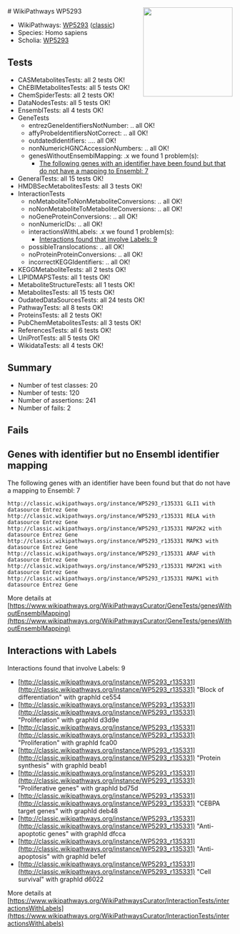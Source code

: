 <img style="float: right; width: 200px" src="https://upload.wikimedia.org/wikipedia/commons/thumb/8/83/Wplogo_with_text_500.png/640px-Wplogo_with_text_500.png" />
# WikiPathways WP5293

* WikiPathways: [WP5293](https://wikipathways.org/pathways/WP5293) ([classic](https://classic.wikipathways.org/instance/WP5293))
* Species: Homo sapiens
* Scholia: [WP5293](https://scholia.toolforge.org/wikipathways/WP5293)
## Tests
* CASMetabolitesTests: all 2 tests OK!
* ChEBIMetabolitesTests: all 5 tests OK!
* ChemSpiderTests: all 2 tests OK!
* DataNodesTests: all 5 tests OK!
* EnsemblTests: all 4 tests OK!
* GeneTests
    * entrezGeneIdentifiersNotNumber: .. all OK!
    * affyProbeIdentifiersNotCorrect: .. all OK!
    * outdatedIdentifiers: .... all OK!
    * nonNumericHGNCAccessionNumbers: .. all OK!
    * genesWithoutEnsemblMapping: .x we found 1 problem(s):
        * [The following genes with an identifier have been found but that do not have a mapping to Ensembl: 7](#40286d89)
* GeneralTests: all 15 tests OK!
* HMDBSecMetabolitesTests: all 3 tests OK!
* InteractionTests
    * noMetaboliteToNonMetaboliteConversions: .. all OK!
    * noNonMetaboliteToMetaboliteConversions: .. all OK!
    * noGeneProteinConversions: .. all OK!
    * nonNumericIDs: .. all OK!
    * interactionsWithLabels: .x we found 1 problem(s):
        * [Interactions found that involve Labels: 9](#630d2680)
    * possibleTranslocations: .. all OK!
    * noProteinProteinConversions: .. all OK!
    * incorrectKEGGIdentifiers: .. all OK!
* KEGGMetaboliteTests: all 2 tests OK!
* LIPIDMAPSTests: all 1 tests OK!
* MetaboliteStructureTests: all 1 tests OK!
* MetabolitesTests: all 15 tests OK!
* OudatedDataSourcesTests: all 24 tests OK!
* PathwayTests: all 8 tests OK!
* ProteinsTests: all 2 tests OK!
* PubChemMetabolitesTests: all 3 tests OK!
* ReferencesTests: all 6 tests OK!
* UniProtTests: all 5 tests OK!
* WikidataTests: all 4 tests OK!


## Summary

* Number of test classes: 20
* Number of tests: 120
* Number of assertions: 241
* Number of fails: 2

## Fails

<a name="40286d89" />

## Genes with identifier but no Ensembl identifier mapping

The following genes with an identifier have been found but that do not have a mapping to Ensembl: 7
```
http://classic.wikipathways.org/instance/WP5293_r135331 GLI1 with datasource Entrez Gene
http://classic.wikipathways.org/instance/WP5293_r135331 RELA with datasource Entrez Gene
http://classic.wikipathways.org/instance/WP5293_r135331 MAP2K2 with datasource Entrez Gene
http://classic.wikipathways.org/instance/WP5293_r135331 MAPK3 with datasource Entrez Gene
http://classic.wikipathways.org/instance/WP5293_r135331 ARAF with datasource Entrez Gene
http://classic.wikipathways.org/instance/WP5293_r135331 MAP2K1 with datasource Entrez Gene
http://classic.wikipathways.org/instance/WP5293_r135331 MAPK1 with datasource Entrez Gene
```

More details at [https://www.wikipathways.org/WikiPathwaysCurator/GeneTests/genesWithoutEnsemblMapping](https://www.wikipathways.org/WikiPathwaysCurator/GeneTests/genesWithoutEnsemblMapping)

<a name="630d2680" />

## Interactions with Labels

Interactions found that involve Labels: 9

* [http://classic.wikipathways.org/instance/WP5293_r135331](http://classic.wikipathways.org/instance/WP5293_r135331) "Block of differentiation" with graphId ce554
* [http://classic.wikipathways.org/instance/WP5293_r135331](http://classic.wikipathways.org/instance/WP5293_r135331) "Proliferation" with graphId d3d9e
* [http://classic.wikipathways.org/instance/WP5293_r135331](http://classic.wikipathways.org/instance/WP5293_r135331) "Proliferation" with graphId fca00
* [http://classic.wikipathways.org/instance/WP5293_r135331](http://classic.wikipathways.org/instance/WP5293_r135331) "Protein synthesis" with graphId beab1
* [http://classic.wikipathways.org/instance/WP5293_r135331](http://classic.wikipathways.org/instance/WP5293_r135331) "Proliferative genes" with graphId bd75d
* [http://classic.wikipathways.org/instance/WP5293_r135331](http://classic.wikipathways.org/instance/WP5293_r135331) "CEBPA target
genes" with graphId deb48
* [http://classic.wikipathways.org/instance/WP5293_r135331](http://classic.wikipathways.org/instance/WP5293_r135331) "Anti-apoptotic genes" with graphId dfcca
* [http://classic.wikipathways.org/instance/WP5293_r135331](http://classic.wikipathways.org/instance/WP5293_r135331) "Anti-apoptosis" with graphId be1ef
* [http://classic.wikipathways.org/instance/WP5293_r135331](http://classic.wikipathways.org/instance/WP5293_r135331) "Cell survival" with graphId d6022


More details at [https://www.wikipathways.org/WikiPathwaysCurator/InteractionTests/interactionsWithLabels](https://www.wikipathways.org/WikiPathwaysCurator/InteractionTests/interactionsWithLabels)

